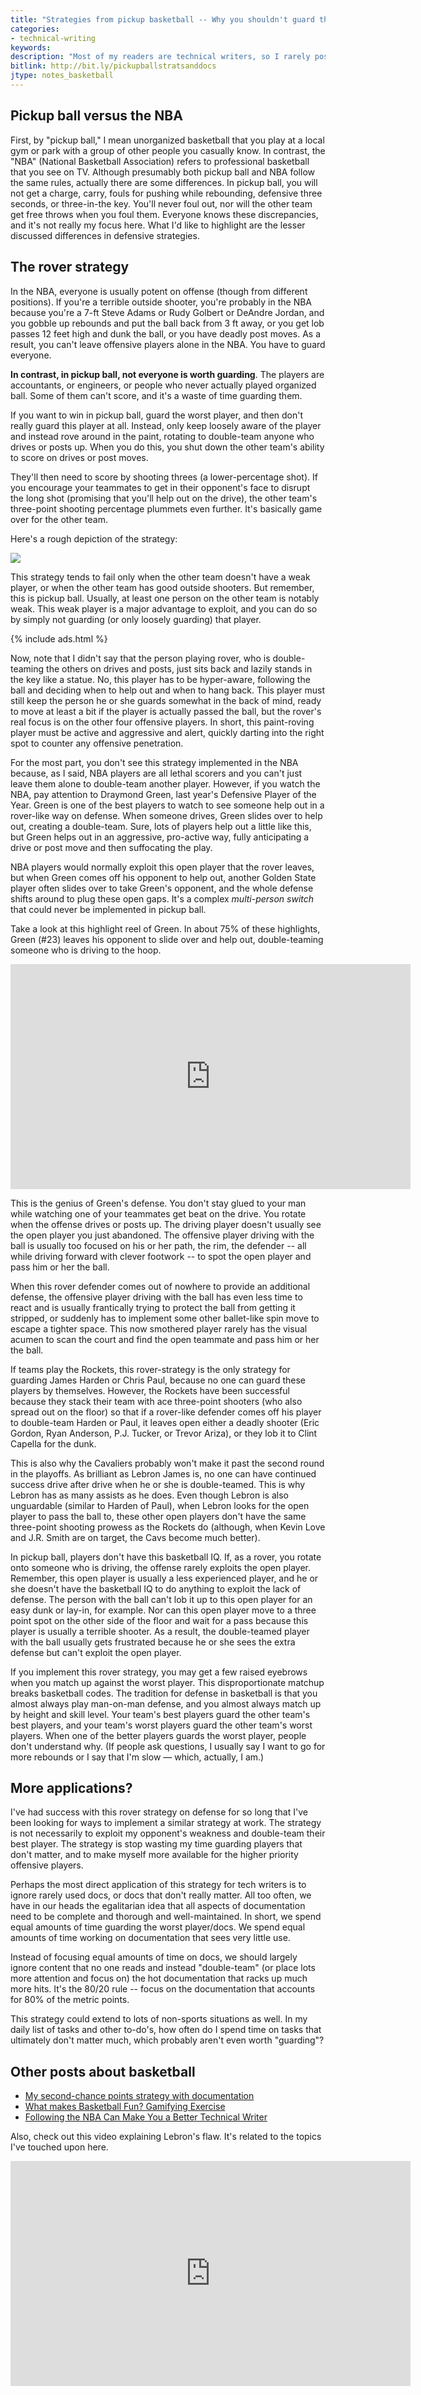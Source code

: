 ```yaml
---
title: "Strategies from pickup basketball -- Why you shouldn't guard the worst player or focus too much on the documentation no one reads"
categories:
- technical-writing
keywords:
description: "Most of my readers are technical writers, so I rarely post about basketball. But given the current NBA playoffs, I'd like to briefly explain my latest pickup basketball strategy and how it can help you win not only on the court, but on documentation projects too."
bitlink: http://bit.ly/pickupballstratsanddocs
jtype: notes_basketball
---
```


## Pickup ball versus the NBA

First, by "pickup ball," I mean unorganized basketball that you play at a local gym or park with a group of other people you casually know. In contrast, the "NBA" (National Basketball Association) refers to professional basketball that you see on TV. Although presumably both pickup ball and NBA follow the same rules, actually there are some differences. In pickup ball, you will not get a charge, carry, fouls for pushing while rebounding, defensive three seconds, or three-in-the key. You'll never foul out, nor will the other team get free throws when you foul them. Everyone knows these discrepancies, and it's not really my focus here. What I'd like to highlight are the lesser discussed differences in defensive strategies.

## The rover strategy

In the NBA, everyone is usually potent on offense (though from different positions). If you're a terrible outside shooter, you're probably in the NBA because you're a 7-ft Steve Adams or Rudy Golbert or DeAndre Jordan, and you gobble up rebounds and put the ball back from 3 ft away, or you get lob passes 12 feet high and dunk the ball, or you have deadly post moves. As a result, you can't leave offensive players alone in the NBA. You have to guard everyone.

**In contrast, in pickup ball, not everyone is worth guarding**. The players are accountants, or engineers, or people who never actually played organized ball. Some of them can't score, and it's a waste of time guarding them.

If you want to win in pickup ball, guard the worst player, and then don't really guard this player at all. Instead, only keep loosely aware of the player and instead rove around in the paint, rotating to double-team anyone who drives or posts up. When you do this, you shut down the other team's ability to score on drives or post moves.

They'll then need to score by shooting threes (a lower-percentage shot). If you encourage your teammates to get in their opponent's face to disrupt the long shot (promising that you'll help out on the drive), the other team's three-point shooting percentage plummets even further. It's basically game over for the other team.

Here's a rough depiction of the strategy:

<img src="https://s3.us-west-1.wasabisys.com/idbwmedia.com/images/rover-01.svg"/>

This strategy tends to fail only when the other team doesn't have a weak player, or when the other team has good outside shooters. But remember, this is pickup ball. Usually, at least one person on the other team is notably weak. This weak player is a major advantage to exploit, and you can do so by simply not guarding (or only loosely guarding) that player.

{% include ads.html %}

Now, note that I didn't say that the person playing rover, who is double-teaming the others on drives and posts, just sits back and lazily stands in the key like a statue. No, this player has to be hyper-aware, following the ball and deciding when to help out and when to hang back. This player must still keep the person he or she guards somewhat in the back of mind, ready to move at least a bit if the player is actually passed the ball, but the rover's real focus is on the other four offensive players. In short, this paint-roving player must be active and aggressive and alert, quickly darting into the right spot to counter any offensive penetration.

For the most part, you don't see this strategy implemented in the NBA because, as I said, NBA players are all lethal scorers and you can't just leave them alone to double-team another player. However, if you watch the NBA, pay attention to Draymond Green, last year's Defensive Player of the Year. Green is one of the best players to watch to see someone help out in a rover-like way on defense. When someone drives, Green slides over to help out, creating a double-team. Sure, lots of players help out a little like this, but Green helps out in an aggressive, pro-active way, fully anticipating a drive or post move and then suffocating the play.

NBA players would normally exploit this open player that the rover leaves, but when Green comes off his opponent to help out, another Golden State player often slides over to take Green's opponent, and the whole defense shifts around to plug these open gaps. It's a complex *multi-person switch* that could never be implemented in pickup ball.

Take a look at this highlight reel of Green. In about 75% of these highlights, Green (#23) leaves his opponent to slide over and help out, double-teaming someone who is driving to the hoop.

<iframe width="640" height="360" src="https://www.youtube.com/embed/C7KICA7KNqs" frameborder="0" allow="autoplay; encrypted-media" allowfullscreen></iframe>

This is the genius of Green's defense. You don't stay glued to your man while watching one of your teammates get beat on the drive. You rotate when the offense drives or posts up. The driving player doesn't usually see the open player you just abandoned. The offensive player driving with the ball is usually too focused on his or her path, the rim, the defender -- all while driving forward with clever footwork -- to spot the open player and pass him or her the ball.

When this rover defender comes out of nowhere to provide an additional defense, the offensive player driving with the ball has even less time to react and is usually frantically trying to protect the ball from getting it stripped, or suddenly has to implement some other ballet-like spin move to escape a tighter space. This now smothered player rarely has the visual acumen to scan the court and find the open teammate and pass him or her the ball.

If teams play the Rockets, this rover-strategy is the only strategy for guarding James Harden or Chris Paul, because no one can guard these players by themselves. However, the Rockets have been successful because they stack their team with ace three-point shooters (who also spread out on the floor) so that if a rover-like defender comes off his player to double-team Harden or Paul, it leaves open either a deadly shooter (Eric Gordon, Ryan Anderson, P.J. Tucker, or Trevor Ariza), or they lob it to Clint Capella for the dunk.

This is also why the Cavaliers probably won't make it past the second round in the playoffs. As brilliant as Lebron James is, no one can have continued success drive after drive when he or she is double-teamed. This is why Lebron has as many assists as he does. Even though Lebron is also unguardable (similar to Harden of Paul), when Lebron looks for the open player to pass the ball to, these other open players don't have the same three-point shooting prowess as the Rockets do (although, when Kevin Love and J.R. Smith are on target, the Cavs become much better).

In pickup ball, players don't have this basketball IQ. If, as a rover, you rotate onto someone who is driving, the offense rarely exploits the open player. Remember, this open player is usually a less experienced player, and he or she doesn't have the basketball IQ to do anything to exploit the lack of defense. The person with the ball can't lob it up to this open player for an easy dunk or lay-in, for example. Nor can this open player move to a three point spot on the other side of the floor and wait for a pass because this player is usually a terrible shooter. As a result, the double-teamed player with the ball usually gets frustrated because he or she sees the extra defense but can't exploit the open player.

If you implement this rover strategy, you may get a few raised eyebrows when you match up against the worst player. This disproportionate matchup breaks basketball codes. The tradition for defense in basketball is that you almost always play man-on-man defense, and you almost always match up by height and skill level. Your team's best players guard the other team's best players, and your team's worst players guard the other team's worst players. When one of the better players guards the worst player, people don't understand why. (If people ask questions, I usually say I want to go for more rebounds or I say that I'm slow &mdash; which, actually, I am.)

## More applications?

I've had success with this rover strategy on defense for so long that I've been looking for ways to implement a similar strategy at work. The strategy is not necessarily to exploit my opponent's weakness and double-team their best player. The strategy is stop wasting my time guarding players that don't matter, and to make myself more available for the higher priority offensive players.

Perhaps the most direct application of this strategy for tech writers is to ignore rarely used docs, or docs that don't really matter. All too often, we have in our heads the egalitarian idea that all aspects of documentation need to be complete and thorough and well-maintained. In short, we spend equal amounts of time guarding the worst player/docs. We spend equal amounts of time working on documentation that sees very little use.

Instead of focusing equal amounts of time on docs, we should largely ignore content that no one reads and instead "double-team" (or place lots more attention and focus on) the hot documentation that racks up much more hits. It's the 80/20 rule -- focus on the documentation that accounts for 80% of the metric points.

This strategy could extend to lots of non-sports situations as well. In my daily list of tasks and other to-do's, how often do I spend time on tasks that ultimately don't matter much, which probably aren't even worth "guarding"?

## Other posts about basketball

* [My second-chance points strategy with documentation](https://idratherbewriting.com/2017/06/25/second-chance-points/)
* [What makes Basketball Fun? Gamifying Exercise](https://idratherbewriting.com/2013/05/01/what-makes-basketball-fun-gamifying-exercise/)
* [Following the NBA Can Make You a Better Technical Writer](https://idratherbewriting.com/2009/05/26/following-the-nba-can-make-you-a-better-technical-writer/)


Also, check out this video explaining Lebron's flaw. It's related to the topics I've touched upon here.

<iframe width="640" height="360" src="https://www.youtube.com/embed/uU3PnJLAFIo" frameborder="0" allow="autoplay; encrypted-media" allowfullscreen></iframe>

